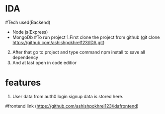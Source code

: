 # IDA
#Tech used(Backend)
 - Node js(Express)
 - MongoDb
#To run project
 1.First clone the project from github (git clone https://github.com/ashishpokhrel123/IDA.git)
 2. After that go to project and type command npm install to save all dependency
 3. And at last open in code editior
 
 # features
  1. User data from auth0 login signup data is stored here.
 
 #frontend
 link (https://github.com/ashishpokhrel123/idafrontend)
